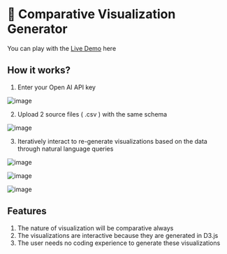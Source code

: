 # 🎨 Comparative Visualization Generator

You can play with the [Live Demo](https://chatbotv01.streamlit.app/) here

## How it works?

1. Enter your Open AI API key

![image](https://github.com/user-attachments/assets/2c155ed8-7baf-47fb-af20-f008433a6453)

2. Upload 2 source files ( .csv ) with the same schema

![image](https://github.com/user-attachments/assets/ef1434bc-f8c3-4292-8746-8cc5972f9fbf)

3. Iteratively interact to re-generate visualizations based on the data through natural language queries

![image](https://github.com/user-attachments/assets/680bbde2-f91e-43d5-9b45-bdf4f8d94be4)

![image](https://github.com/user-attachments/assets/4ec8041b-8471-4933-9f56-71c1e3bb2aee)

![image](https://github.com/user-attachments/assets/6e544d91-8a5b-4a70-b944-e18e9c6de149)


## Features

1. The nature of visualization will be comparative always
2. The visualizations are interactive because they are generated in D3.js
3. The user needs no coding experience to generate these visualizations
